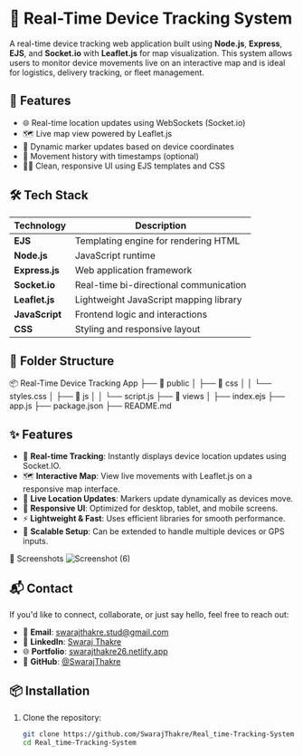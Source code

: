 # 📍 Real-Time Device Tracking System

A real-time device tracking web application built using **Node.js**, **Express**, **EJS**, and **Socket.io** with **Leaflet.js** for map visualization. This system allows users to monitor device movements live on an interactive map and is ideal for logistics, delivery tracking, or fleet management.

## 🚀 Features

- 🌐 Real-time location updates using WebSockets (Socket.io)
- 🗺️ Live map view powered by Leaflet.js
- 📌 Dynamic marker updates based on device coordinates
- 🧭 Movement history with timestamps (optional)
- 🧑‍💼 Clean, responsive UI using EJS templates and CSS

## 🛠 Tech Stack

| Technology     | Description                             |
| -------------- | --------------------------------------- |
| **EJS**        | Templating engine for rendering HTML    |
| **Node.js**    | JavaScript runtime                      |
| **Express.js** | Web application framework               |
| **Socket.io**  | Real-time bi-directional communication  |
| **Leaflet.js** | Lightweight JavaScript mapping library  |
| **JavaScript** | Frontend logic and interactions         |
| **CSS**        | Styling and responsive layout           |

## 📁 Folder Structure

📦 Real-Time Device Tracking App
├── 📂 public
│   ├── 📂 css
│   │   └── styles.css
│   ├── 📂 js
│   │   └── script.js
├── 📂 views
│   ├── index.ejs
├── app.js
├── package.json
├── README.md

## ✨ Features

- 🔴 **Real-time Tracking**: Instantly displays device location updates using Socket.IO.
- 🗺️ **Interactive Map**: View live movements with Leaflet.js on a responsive map interface.
- 📍 **Live Location Updates**: Markers update dynamically as devices move.
- 📱 **Responsive UI**: Optimized for desktop, tablet, and mobile screens.
- ⚡ **Lightweight & Fast**: Uses efficient libraries for smooth performance.
- 🔌 **Scalable Setup**: Can be extended to handle multiple devices or GPS inputs.


📸 Screenshots
![Screenshot (6)](https://github.com/user-attachments/assets/eb9dfb7a-5560-4e3e-83af-f636a158ecef)

## 📬 Contact

If you'd like to connect, collaborate, or just say hello, feel free to reach out:

- 📧 **Email**: [swarajthakre.stud@gmail.com](mailto:swarajthakre.stud@gmail.com)
- 💼 **LinkedIn**: [Swaraj Thakre](https://www.linkedin.com/in/swaraj-thakre2629)
- 🌐 **Portfolio**: [swarajthakre26.netlify.app](https://swarajthakre26.netlify.app)
- 🐙 **GitHub**: [@SwarajThakre](https://github.com/SwarajThakre)


## 📦 Installation

1. Clone the repository:
   ```bash
   git clone https://github.com/SwarajThakre/Real_time-Tracking-System.git
   cd Real_time-Tracking-System



